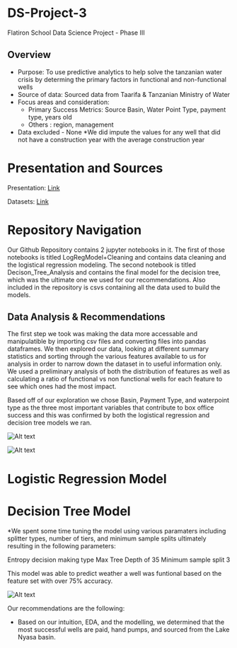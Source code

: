 # DS-Project-3
Flatiron School Data Science Project - Phase III

## Overview
* Purpose: To use predictive analytics to help solve the tanzanian water crisis by determing the primary factors in functional and non-functional wells
* Source of data: Sourced data from Taarifa & Tanzanian Ministry of Water
* Focus areas and consideration:
  * Primary Success Metrics: Source Basin, Water Point Type, payment type, years old
  * Others : region, management
* Data excluded - None
  *We did impute the values for any well that did not have a construction year with the average construction year

 
# Presentation and Sources
Presentation: [Link](https://docs.google.com/presentation/d/1TX8SpnVb1Cyu7uWYlujMT3me6SGN8nRktH8dX18GbBk/edit?usp=sharing)

Datasets: [Link](https://github.com/taarifa/TaarifaWaterpoints/tree/master?tab=readme-ov-file#waterpoints)


# Repository Navigation
Our Github Repository contains 2 jupyter notebooks in it. The first of those notebooks is titled LogRegModel+Cleaning and contains data cleaning and the logistical regression modeling. The second notebook is titled Decison_Tree_Analysis and contains the final model for the decision tree, which was the ultimate one we used for our recommendations. Also included in the repository is csvs containing all the data used to build the models. 

## Data Analysis & Recommendations

The first step we took was making the data more accessable and manipulatible by importing csv files and converting files into pandas dataframes. We then explored our data, looking at different summary statistics and sorting through the various features available to us for analysis in order to narrow down the dataset in to useful information only. We used a preliminary analysis of both the distribution of features as well as calculating a ratio of functional vs non functional wells for each feature to see which ones had the most impact.

Based off of our exploration we chose Basin, Payment Type, and waterpoint type as the three most important variables that contribute to box office success and this was confirmed by both the logistical regression and decision tree models we ran.



![Alt text](Waterpoint_type.png)



![Alt text](Payment_Type.png)




# Logistic Regression Model






# Decision Tree Model

*We spent some time tuning the model using various paramaters including splitter types, number of tiers, and minimum sample splits ultimately resulting in the following parameters: 

Entropy decision making type
Max Tree Depth of 35
Minimum sample split 3

This model was able to predict weather a well was funtional based on the feature set with over 75% accuracy.

![Alt text](decision_tree.png)



Our recommendations are the following: 

* Based on our intuition, EDA, and the modelling, we determined that the most successful wells are paid, hand pumps, and sourced from the Lake Nyasa basin.





